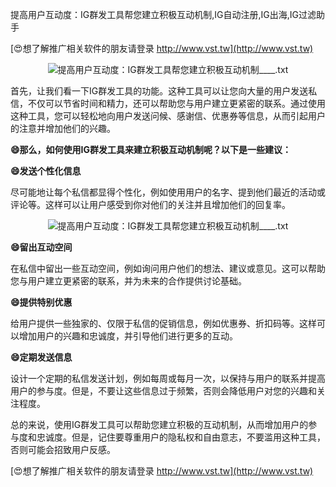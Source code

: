提高用户互动度：IG群发工具帮您建立积极互动机制,IG自动注册,IG出海,IG过滤助手

[😍想了解推广相关软件的朋友请登录 http://www.vst.tw](http://www.vst.tw)

 <center><img src="https://vst.tw/MP4/tuiguang/png/8.png" alt="提高用户互动度：IG群发工具帮您建立积极互动机制____.txt"></center>

首先，让我们看一下IG群发工具的功能。这种工具可以让您向大量的用户发送私信，不仅可以节省时间和精力，还可以帮助您与用户建立更紧密的联系。通过使用这种工具，您可以轻松地向用户发送问候、感谢信、优惠券等信息，从而引起用户的注意并增加他们的兴趣。

**😄那么，如何使用IG群发工具来建立积极互动机制呢？以下是一些建议：**

**😄发送个性化信息**

尽可能地让每个私信都显得个性化，例如使用用户的名字、提到他们最近的活动或评论等。这样可以让用户感受到你对他们的关注并且增加他们的回复率。

 <center><img src="https://vst.tw/MP4/tuiguang/png/0.png" alt="提高用户互动度：IG群发工具帮您建立积极互动机制____.txt"></center>

**😄留出互动空间**

在私信中留出一些互动空间，例如询问用户他们的想法、建议或意见。这可以帮助您与用户建立更紧密的联系，并为未来的合作提供讨论基础。

**😄提供特别优惠**

给用户提供一些独家的、仅限于私信的促销信息，例如优惠券、折扣码等。这样可以增加用户的兴趣和忠诚度，并引导他们进行更多的互动。

**😄定期发送信息**

设计一个定期的私信发送计划，例如每周或每月一次，以保持与用户的联系并提高用户的参与度。但是，不要让这些信息过于频繁，否则会降低用户对您的兴趣和关注程度。

总的来说，使用IG群发工具可以帮助您建立积极的互动机制，从而增加用户的参与度和忠诚度。但是，记住要尊重用户的隐私权和自由意志，不要滥用这种工具，否则可能会招致用户反感。

[😍想了解推广相关软件的朋友请登录 http://www.vst.tw](http://www.vst.tw)




